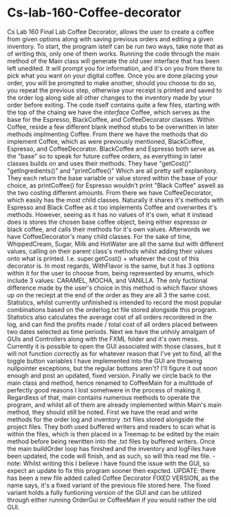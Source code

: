 # Cs-lab-160-Coffee-decorator
Cs Lab 160 Final Lab Coffee Decorator, allows the user to create a coffee from given options along with saving previous orders and editing a given inventory.
To start, the program istelf can be run two ways, take note that as of writing this, only one of them works.  Running the code through the main method of the Main class will generate the old user interface that has been left unedited. It will prompt you for information, and it's on you from there to pick what you want on your digital coffee.  Once you are done placing your order, you will be prompted to make another, should you choose to do so, you repeat the previous step, otherwise your receipt is printed and saved to the order log along side all other changes to the inventory made by your order before exiting.
The code itself contains quite a few files, starting with the top of the chaing we have the _interface_ Coffee, which serves as the base for the Espresso, BlackCoffee, and CoffeeDecorator classes.  Within Coffee, reside a few different blank method stubs to be overwritten in later methods implmenting Coffee.  From there we have the methods that do implement Coffee, which as were previously mentioned, BlackCoffee, Espresso, and CoffeeDecorator. BlackCoffee and Espresso both serve as the "base" so to speak for future coffee orders, as everything in later classes builds on and uses their methods.  They have "getCost()" "getIngredients()" and "printCoffee()" Which are all pretty self explanitory.  They each return the base variable or value stored within the base of your choice, as printCoffee() for Espresso wouldn't print "Black Coffee" aswell as the two costing different amounts. 
From there we have CoffeeDecorator, which easily has the most child classes. Naturally it shares it's methods with Espresso and Black Coffee as it too implements Coffee and overwrites it's methods. However, seeing as it has no values of it's own, what it instead does is stores the chosen base coffee object, being either espresso or black coffee, and calls their methods for it's own values. Afterwords we have CoffeeDecorator's many child classes.
For the sake of time, WhippedCream, Sugar, Milk and HotWater are all the same but with different values, calling on their parent class's methods whilst adding their values onto what is printed. I.e. super.getCost() + whatever the cost of this decorator is.  In most regards, WithFlavor is the same, but it has 3 options within it for the user to choose from, being represented by enums, which include 3 values: CARAMEL, MOCHA, and VANILLA.  The only fuctional difference made by the user's choice in this method is which flavor shows up on the reciept at the end of the order as they are all 3 the same cost. Statistics, whilst currently unfinished is intended to record the most popular combinations based on the orderlog.txt file stored alongside this program. Statistics also calculates the average cost of all orders recordered in the log, and can find the profits made / total cost of all orders placed between two dates selected as time periods.
Next we have the unholy amalgam of GUIs and Controllers along with the FXML folder and it's own mess. Currently it is possible to open the GUI associated with those classes, but it will not function correctly as for whatever reason that I've yet to find, all the toggle button variables I have implemented into the GUI are throwing nullpointer exceptions, but the regular buttons aren't? I'll figure it out soon enough and post an updated, fixed version.
Finally we circle back to the main class and method, hence renamed to CoffeeMain for a multitude of perfectly good reasons I lost somehwere in the process of making it. Regardless of that, main contains numerous methods to operate the program, and whilst all of them are already implemented within Main's main method, they should still be noted. First we have the read and write methods for the order log and inventory .txt files stored alongside the project files. They both used buffered writers and readers to scan what is within the files, which is then placed in a Treemap to be edited by the main method before being rewritten into the .txt files by buffered writers. Once the main buildOrder loop has finished and the inventory and logFiles have been updated, the code will finish, and as such, so will this read me file.
-note: Whilst writing this I believe i have found the issue with the GUI, so expect an update to fix this program sooner then expcted.
UPDATE: there has been a new file added called Coffee Decorator FIXED VERSION, as the name says, it's a fixed variant of the previous file stored here.
The fixed variant holds a fully funtioning version of the GUI and can be utilized through either running OrderGui or CoffeeMain if you would rather the old GUI.
